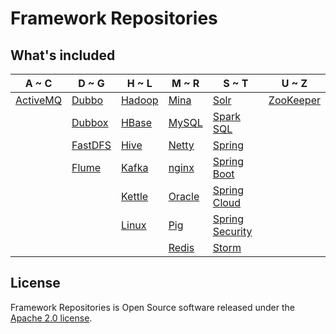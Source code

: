 # Framework Repositories

## What's included
A ~ C | D ~ G | H ~ L | M ~ R | S ~ T | U ~ Z
----|----|----|----|----|----
[ActiveMQ](activemq/README.md) | [Dubbo](dubbo/README.md) | [Hadoop](big-data/hadoop/README.md) | [Mina](socket/mina/README.md) | [Solr](big-data/solr/README.md) | [ZooKeeper](zookeeper/README.md)
|  | [Dubbox](dubbox/README.md) | [HBase](big-data/hbase/README.md) | [MySQL](databases/mysql/README.md) | [Spark SQL](big-data/spark/README.md) | 
|  | [FastDFS](nginx/fastdfs/README.md) | [Hive](big-data/hive/README.md) | [Netty](socket/netty/README.md) | [Spring](spring/README.md) | 
|  | [Flume](big-data/flume/README.md) | [Kafka](big-data/kafka/README.md) | [nginx](nginx/README.md) | [Spring Boot](spring-boot/README.md) | 
|  |  | [Kettle](databases/kettle/README.md) | [Oracle](databases/oracle/README.md) | [Spring Cloud](spring-cloud/README.md) | 
|  |  | [Linux](linux/README.md) | [Pig](big-data/pig/README.md) | [Spring Security](spring-boot/spring-boot-security/README.md) | 
|  |  |  | [Redis](databases/redis/README.md) | [Storm](big-data/storm/README.md) | 
 
## License
Framework Repositories is Open Source software released under the [Apache 2.0 license](http://www.apache.org/licenses/LICENSE-2.0.html).